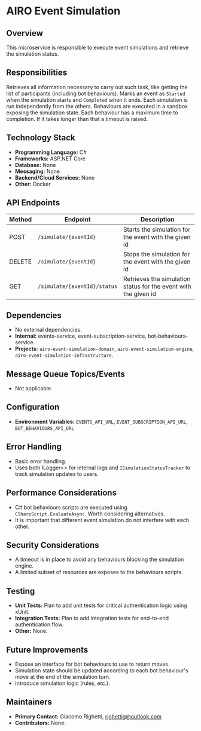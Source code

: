 # AIRO Event Simulation

## Overview
This microservice is responsible to execute event simulations and retrieve the simulation status.

## Responsibilities
Retrieves all information necessary to carry out such task, like getting the list of participants (including bot behaviours).
Marks an event as `Started` when the simulation starts and `Completed` when it ends.
Each simulation is run independently from the others. 
Behaviours are executed in a sandbox exposing the simulation state.
Each behaviour has a maximum time to completion. If it takes longer than that a timeout is raised.

## Technology Stack
- **Programming Language:** C#
- **Frameworks:** ASP.NET Core
- **Database:** None
- **Messaging:** None
- **Backend/Cloud Services:** None
- **Other:** Docker

## API Endpoints
| Method | Endpoint                     | Description                                                     |
|--------|------------------------------|-----------------------------------------------------------------|
| POST   | `/simulate/{eventId}`        | Starts the simulation for the event with the given id           |
| DELETE | `/simulate/{eventId}`        | Stops the simulation for the event with the given id            |
| GET    | `/simulate/{eventId}/status` | Retrieves the simulation status for the event with the given id |

## Dependencies
- No external dependencies.
- **Internal:** events-service, event-subscription-service, bot-behaviours-service.
- **Projects:** `airo-event-simulation-domain`, `airo-event-simulation-engine`, `airo-event-simulation-infrastructure`.

## Message Queue Topics/Events
- Not applicable.

## Configuration
- **Environment Variables:** `EVENTS_API_URL`, `EVENT_SUBSCRIPTION_API_URL`, `BOT_BEHAVIOURS_API_URL`

## Error Handling
- Basic error handling.
- Uses both ILogger<> for internal logs and `ISimulationStatusTracker` to track simulation updates to users.

## Performance Considerations
- C# bot behaviours scripts are executed using `CSharpScript.EvaluateAsync`. Worth considering alternatives.
- It is important that different event simulation do not interfere with each other.

## Security Considerations
- A timeout is in place to avoid any behaviours blocking the simulation engine. 
- A limited subset of resources are exposes to the behaviours scripts.

## Testing
- **Unit Tests:** Plan to add unit tests for critical authentication logic using xUnit.
- **Integration Tests:** Plan to add integration tests for end-to-end authentication flow.
- **Other:** None.

## Future Improvements
- Expose an interface for bot behaviours to use to return moves.
- Simulation state should be updated according to each bot behaviour's move at the end of the simulation turn.
- Introduce simulation logic (rules, etc.).

## Maintainers
- **Primary Contact:** Giacomo Righetti, righettig@outlook.com
- **Contributors:** None.
